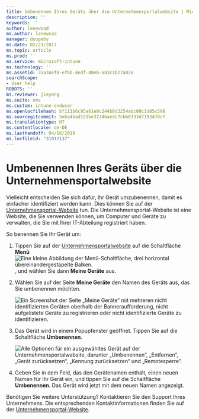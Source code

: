 ```yaml
---
title: Umbenennen Ihres Geräts über die Unternehmensportalwebsite | Microsoft-Dokumentation
description: ''
keywords: ''
author: lenewsad
ms.author: lanewsad
manager: dougeby
ms.date: 02/23/2017
ms.topic: article
ms.prod: ''
ms.service: microsoft-intune
ms.technology: ''
ms.assetid: 35a34ef8-efbb-4edf-88eb-a03c1b27a026
searchScope:
- User help
ROBOTS: ''
ms.reviewer: jieyang
ms.suite: ems
ms.custom: intune-enduser
ms.openlocfilehash: bf111b6c95a61e0c244b8d3254abc08c1d85c598
ms.sourcegitcommit: 5eba4bad151be32346aedc7cbb0333d71934f8cf
ms.translationtype: HT
ms.contentlocale: de-DE
ms.lasthandoff: 04/16/2018
ms.locfileid: "31017137"
---
```

# <a name="rename-your-device-from-the-company-portal-website"></a>Umbenennen Ihres Geräts über die Unternehmensportalwebsite

Vielleicht entscheiden Sie sich dafür, Ihr Gerät umzubenennen, damit es einfacher identifiziert werden kann. Dies können Sie auf der [Unternehmensportal-Website](https://portal.manage.microsoft.com#HelpDeskDialog) tun. Die Unternehmensportal-Website ist eine Website, die Sie verwenden können, um Computer und Geräte zu verwalten, die Sie mit Ihrer IT-Abteilung registriert haben.

So benennen Sie Ihr Gerät um:

1. Tippen Sie auf der [Unternehmensportalwebsite](https://portal.manage.microsoft.com#HelpDeskDialog) auf die Schaltfläche __Menü__ ![Eine kleine Abbildung der Menü-Schaltfläche, drei horizontal übereinandergestapelte Balken.](/Intune/whats-new/media/CP_hamburger_menu.png), und wählen Sie dann __Meine Geräte__ aus.

2. Wählen Sie auf der Seite __Meine Geräte__ den Namen des Geräts aus, das Sie umbenennen möchten.

   ![Ein Screenshot der Seite „Meine Geräte“ mit mehreren nicht identifizierten Geräten oberhalb der Banneraufforderung, nicht aufgelistete Geräte zu registrieren oder nicht identifizierte Geräte zu identifizieren.](./media/macOS_enroll_002_tap_here_banner.png)

3. Das Gerät wird in einem Popupfenster geöffnet. Tippen Sie auf die Schaltfläche **Umbenennen**.

   ![Alle Optionen für ein ausgewähltes Gerät auf der Unternehmensportalwebsite, darunter „Umbenennen“, „Entfernen“, „Gerät zurücksetzen“, „Kennung zurücksetzen“ und „Remotesperre“. ](./media/iwp-screen-with-all-options.png)

4. Geben Sie in dem Feld, das den Gerätenamen enthält, einen neuen Namen für Ihr Gerät ein, und tippen Sie auf die Schaltfläche **Umbenennen**. Das Gerät wird jetzt mit dem neuen Namen angezeigt.

Benötigen Sie weitere Unterstützung? Kontaktieren Sie den Support Ihres Unternehmens. Die entsprechenden Kontaktinformationen finden Sie auf der [Unternehmensportal-Website](https://portal.manage.microsoft.com#HelpDeskDialog).
